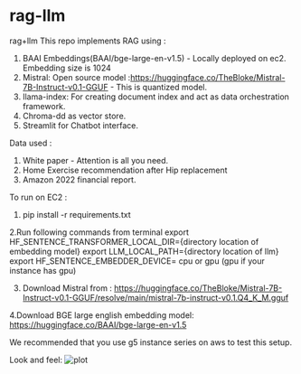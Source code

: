 # rag-llm
rag+llm
This repo implements RAG using :
1. BAAI Embeddings(BAAI/bge-large-en-v1.5) - Locally deployed on ec2. Embedding size is 1024
2. Mistral: Open source model :https://huggingface.co/TheBloke/Mistral-7B-Instruct-v0.1-GGUF - This is quantized model.
3. llama-index: For creating document index and act as data orchestration framework.
4. Chroma-dd as vector store.
5. Streamlit for Chatbot interface.

Data used :
1. White paper - Attention is all you need.
2. Home Exercise recommendation after Hip replacement
3. Amazon 2022 financial report.

To run on EC2 :

1. pip install -r requirements.txt 

2.Run following commands from terminal
  export HF_SENTENCE_TRANSFORMER_LOCAL_DIR={directory location of embedding model}
  export LLM_LOCAL_PATH={directory location of llm}
  export HF_SENTENCE_EMBEDDER_DEVICE= cpu or gpu (gpu if your instance has gpu)

3. Download Mistral from :
   https://huggingface.co/TheBloke/Mistral-7B-Instruct-v0.1-GGUF/resolve/main/mistral-7b-instruct-v0.1.Q4_K_M.gguf

4.Download BGE large english embedding model:
  https://huggingface.co/BAAI/bge-large-en-v1.5

We recommended that you use g5 instance series on aws to test this setup.
  
Look and feel:
![plot](./images/Chat-with-document.png)

